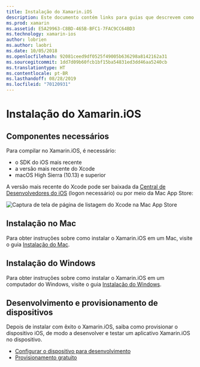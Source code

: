 ```yaml
---
title: Instalação do Xamarin.iOS
description: Este documento contém links para guias que descrevem como instalar o Xamarin.iOS no Mac e no Windows e como provisionar um dispositivo para teste.
ms.prod: xamarin
ms.assetid: E5A29963-C8BD-465B-BFC1-7FAC9CC64BD3
ms.technology: xamarin-ios
author: lobrien
ms.author: laobri
ms.date: 10/05/2018
ms.openlocfilehash: 92081ceed9df0525f49005b636298a8142162a31
ms.sourcegitcommit: 1dd7d09b60fcb1bf15ba54831ed3dd46aa5240cb
ms.translationtype: HT
ms.contentlocale: pt-BR
ms.lasthandoff: 08/28/2019
ms.locfileid: "70120931"
---
```

# <a name="xamarinios-installation"></a>Instalação do Xamarin.iOS

## <a name="required-components"></a>Componentes necessários

Para compilar no Xamarin.iOS, é necessário:

- o SDK do iOS mais recente
- a versão mais recente do Xcode
- macOS High Sierra (10.13) e superior

A versão mais recente do Xcode pode ser baixada da [Central de Desenvolvedores do iOS](https://developer.apple.com/devcenter/ios/index.action#downloads) (logon necessário) ou por meio da Mac App Store:

![Captura de tela de página de listagem do Xcode na Mac App Store](images/xcode.png "Xcode na Mac App Store")

## <a name="mac-installation"></a>Instalação no Mac

Para obter instruções sobre como instalar o Xamarin.iOS em um Mac, visite o guia [Instalação do Mac](https://docs.microsoft.com/visualstudio/mac/installation).

## <a name="windows-installation"></a>Instalação do Windows

Para obter instruções sobre como instalar o Xamarin.iOS em um computador do Windows, visite o guia [Instalação do Windows](~/ios/get-started/installation/windows/index.md).

## <a name="development-and-device-provisioning"></a>Desenvolvimento e provisionamento de dispositivos

Depois de instalar com êxito o Xamarin.iOS, saiba como provisionar o dispositivo iOS, de modo a desenvolver e testar um aplicativo Xamarin.iOS no dispositivo.

- [Configurar o dispositivo para desenvolvimento](device-provisioning/index.md)
- [Provisionamento gratuito](~/ios/get-started/installation/device-provisioning/free-provisioning.md)
